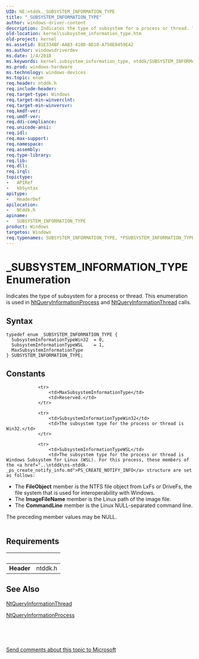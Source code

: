 ```yaml
---
UID: NE:ntddk._SUBSYSTEM_INFORMATION_TYPE
title: "_SUBSYSTEM_INFORMATION_TYPE"
author: windows-driver-content
description: Indicates the type of subsystem for a process or thread. This enumeration is used in NtQueryInformationProcess and NtQueryInformationThread calls.
old-location: kernel\subsystem_information_type.htm
old-project: kernel
ms.assetid: B1E334BF-AAB3-410D-8D10-A750E8459E42
ms.author: windowsdriverdev
ms.date: 1/4/2018
ms.keywords: kernel.subsystem_information_type, ntddk/SUBSYSTEM_INFORMATION_TYPE, SubsystemInformationTypeWSL, SUBSYSTEM_INFORMATION_TYPE enumeration [Kernel-Mode Driver Architecture], ntddk/SubsystemInformationTypeWin32, *PSUBSYSTEM_INFORMATION_TYPE, MaxSubsystemInformationType, SUBSYSTEM_INFORMATION_TYPE, ntddk/MaxSubsystemInformationType, SubsystemInformationTypeWin32, ntddk/SubsystemInformationTypeWSL, _SUBSYSTEM_INFORMATION_TYPE
ms.prod: windows-hardware
ms.technology: windows-devices
ms.topic: enum
req.header: ntddk.h
req.include-header: 
req.target-type: Windows
req.target-min-winverclnt: 
req.target-min-winversvr: 
req.kmdf-ver: 
req.umdf-ver: 
req.ddi-compliance: 
req.unicode-ansi: 
req.idl: 
req.max-support: 
req.namespace: 
req.assembly: 
req.type-library: 
req.lib: 
req.dll: 
req.irql: 
topictype:
-	APIRef
-	kbSyntax
apitype:
-	HeaderDef
apilocation:
-	Ntddk.h
apiname:
-	SUBSYSTEM_INFORMATION_TYPE
product: Windows
targetos: Windows
req.typenames: SUBSYSTEM_INFORMATION_TYPE, *PSUBSYSTEM_INFORMATION_TYPE
---
```


# _SUBSYSTEM_INFORMATION_TYPE Enumeration
Indicates the type of subsystem for a process or thread. This enumeration is used in <a href="https://msdn.microsoft.com/0eae7899-c40b-4a5f-9e9c-adae021885e7">NtQueryInformationProcess</a>  and <a href="https://msdn.microsoft.com/ca292efc-1ea9-4c0f-b0a7-1cfb35d69f81">NtQueryInformationThread</a> calls.

## Syntax
````
typedef enum _SUBSYSTEM_INFORMATION_TYPE { 
  SubsystemInformationTypeWin32  = 0,
  SubsystemInformationTypeWSL    = 1,
  MaxSubsystemInformationType
} SUBSYSTEM_INFORMATION_TYPE;
````

## Constants

<table>
            
                <tr>
                    <td>MaxSubsystemInformationType</td>
                    <td>Reserved.</td>
                </tr>
            
                <tr>
                    <td>SubsystemInformationTypeWin32</td>
                    <td>The subsystem type for the process or thread is Win32.</td>
                </tr>
            
                <tr>
                    <td>SubsystemInformationTypeWSL</td>
                    <td>The subsystem type for the process or thread is Windows Subsystem for Linux (WSL). For this process, these members of  the <a href="..\ntddk\ns-ntddk-_ps_create_notify_info.md">PS_CREATE_NOTIFY_INFO</a> structure are set as follows:

<ul>
<li>The <b>FileObject</b> member is the NTFS file object from LxFs or DriveFs, the file system that is used for interoperability with Windows. </li>
<li>The <b>ImageFileName</b> member is the Linux path of the image file. </li>
<li>The <b>CommandLine</b> member is the Linux NULL-separated command line. </li>
</ul>
 The preceding member values may be NULL.</td>
                </tr>
</table>


## Requirements
| &nbsp; | &nbsp; |
| ---- |:---- |
| **Header** | ntddk.h |

## See Also

<a href="https://msdn.microsoft.com/ca292efc-1ea9-4c0f-b0a7-1cfb35d69f81">NtQueryInformationThread</a>



<a href="https://msdn.microsoft.com/0eae7899-c40b-4a5f-9e9c-adae021885e7">NtQueryInformationProcess</a>



 

 

<a href="mailto:wsddocfb@microsoft.com?subject=Documentation%20feedback [kernel\kernel]:%20SUBSYSTEM_INFORMATION_TYPE enumeration%20 RELEASE:%20(1/4/2018)&amp;body=%0A%0APRIVACY STATEMENT%0A%0AWe use your feedback to improve the documentation. We don't use your email address for any other purpose, and we'll remove your email address from our system after the issue that you're reporting is fixed. While we're working to fix this issue, we might send you an email message to ask for more info. Later, we might also send you an email message to let you know that we've addressed your feedback.%0A%0AFor more info about Microsoft's privacy policy, see http://privacy.microsoft.com/en-us/default.aspx." title="Send comments about this topic to Microsoft">Send comments about this topic to Microsoft</a>